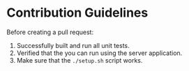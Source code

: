 # Contribution Guidelines

Before creating a pull request:

1. Successfully built and run all unit tests.
2. Verified that the you can run using the server application.
3. Make sure that the `./setup.sh` script works.